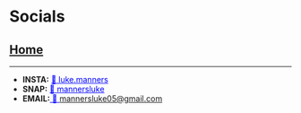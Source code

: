 
# Socials
## [Home](index)
---------------
- <strong>INSTA:</strong> <a href="https://www.instagram.com/luke.manners/" style="color:blue">📸 luke.manners</a><br>
- <strong>SNAP:</strong> <a href="https://www.snapchat.com/add/mannersluke"  style="color:blue">👻 mannersluke</a><br>
- <strong>EMAIL:</strong><a href="mailto:mannersluke05@gmail.com" style="color:blue"> 📧 mannersluke05@gmail.com</a><br>
<link rel="icon" type="image/x-icon" href="flavicon.ico">

